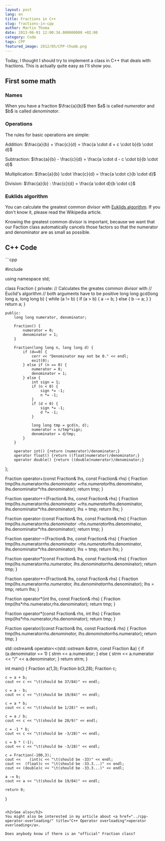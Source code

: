 ```yaml
---
layout: post
lang: en
title: Fractions in C++
slug: fractions-in-cpp
author: Martin Thoma
date: 2013-06-01 12:00:34.000000000 +02:00
category: Code
tags: CPP
featured_image: 2012/05/CPP-thumb.png
---
```

Today, I thought I should try to implement a class in C++ that deals with fractions. This is actually quite easy as I'll show you.

<h2>First some math</h2>
<h3>Names</h3>
When you have a fraction $\frac{a}{b}$ then $a$ is called <em>numerator</em> and $b$ is called <em>denominator</em>.

<h3>Operations</h3>
The rules for basic operations are simple:

Addition:
$\frac{a}{b}     + \frac{c}{d} = \frac{a \cdot d + c \cdot b}{b \cdot d}$

Subtraction:
$\frac{a}{b}     - \frac{c}{d} = \frac{a \cdot d - c \cdot b}{b \cdot d}$

Multiplication:
$\frac{a}{b} \cdot \frac{c}{d} = \frac{a \cdot c}{b \cdot d}$

Division:
$\frac{a}{b} : \frac{c}{d} = \frac{a \cdot d}{b \cdot c}$

<h3>Euklids algorithm</h3>
You can calculate the greatest common divisor with <a href="http://en.wikipedia.org/wiki/Euclidean_algorithm">Euklids algorithm</a>. If you don't know it, please read the Wikipedia article.

Knowing the greatest common divisor is important, because we want that our Faction class automatically cancels those factors so that the numerator and denominator are as small as possible.

<h2>C++ Code</h2>
```cpp

#include <iostream>

using namespace std;

class Fraction {
    private:
        // Calculates the greates common divisor with
        // Euclid's algorithm
        // both arguments have to be positive
        long long gcd(long long a, long long b) {
            while (a != b) {
                if (a > b) {
                    a -= b;
                } else {
                    b -= a;
                }
            }
            return a;
        }

    public:
        long long numerator, denominator;

        Fraction() {
            numerator = 0;
            denominator = 1;
        }

        Fraction(long long n, long long d) {
            if (d==0) {
                cerr << "Denominator may not be 0." << endl;
                exit(0);
            } else if (n == 0) {
                numerator = 0;
                denominator = 1;
            } else {
                int sign = 1;
                if (n < 0) {
                    sign *= -1;
                    n *= -1;
                }
                if (d < 0) {
                    sign *= -1;
                    d *= -1;
                }

                long long tmp = gcd(n, d);
                numerator = n/tmp*sign;
                denominator = d/tmp;
            }
        }

        operator int() {return (numerator)/denominator;}
        operator float() {return ((float)numerator)/denominator;}
        operator double() {return ((double)numerator)/denominator;}
};

Fraction operator+(const Fraction& lhs, const Fraction& rhs) {
    Fraction tmp(lhs.numerator*rhs.denominator
                +rhs.numerator*lhs.denominator,
                lhs.denominator*rhs.denominator);
    return tmp;
}

Fraction operator+=(Fraction& lhs, const Fraction& rhs) {
    Fraction tmp(lhs.numerator*rhs.denominator
                +rhs.numerator*lhs.denominator,
                lhs.denominator*rhs.denominator);
    lhs = tmp;
    return lhs;
}

Fraction operator-(const Fraction& lhs, const Fraction& rhs) {
    Fraction tmp(lhs.numerator*rhs.denominator
                -rhs.numerator*lhs.denominator,
                lhs.denominator*rhs.denominator);
    return tmp;
}

Fraction operator-=(Fraction& lhs, const Fraction& rhs) {
    Fraction tmp(lhs.numerator*rhs.denominator
                -rhs.numerator*lhs.denominator,
                lhs.denominator*rhs.denominator);
    lhs = tmp;
    return lhs;
}

Fraction operator*(const Fraction& lhs, const Fraction& rhs) {
    Fraction tmp(lhs.numerator*rhs.numerator,
               lhs.denominator*rhs.denominator);
    return tmp;
}

Fraction operator*=(Fraction& lhs, const Fraction& rhs) {
    Fraction tmp(lhs.numerator*rhs.numerator,
               lhs.denominator*rhs.denominator);
    lhs = tmp;
    return lhs;
}

Fraction operator*(int lhs, const Fraction& rhs) {
    Fraction tmp(lhs*rhs.numerator,rhs.denominator);
    return tmp;
}

Fraction operator*(const Fraction& rhs, int lhs) {
    Fraction tmp(lhs*rhs.numerator,rhs.denominator);
    return tmp;
}

Fraction operator/(const Fraction& lhs, const Fraction& rhs) {
    Fraction tmp(lhs.numerator*rhs.denominator,
                 lhs.denominator*rhs.numerator);
    return tmp;
}

std::ostream& operator<<(std::ostream &strm, const Fraction &a) {
    if (a.denominator == 1) {
        strm << a.numerator;
    } else {
        strm << a.numerator << "/" << a.denominator;
    }
    return strm;
}

int main() {
    Fraction a(1,3);
    Fraction b(3,28);
    Fraction c;

    c = a + b;
    cout << c << "\t(should be 37/84)" << endl;

    c = a - b;
    cout << c << "\t(should be 19/84)" << endl;

    c = a * b;
    cout << c << "\t(should be 1/28)" << endl;

    c = a / b;
    cout << c << "\t(should be 28/9)" << endl;

    c = -1 * b;
    cout << c << "\t(should be -3/28)" << endl;

    c = b * (-1);
    cout << c << "\t(should be -3/28)" << endl;

    c = Fraction(-100,3);
    cout <<    (int)c << "\t(should be -33)" << endl;
    cout <<  (float)c << "\t(should be -33.3...)" << endl;
    cout << (double)c << "\t(should be -33.3...)" << endl;

    a -= b;
    cout << a << "\t(should be 19/84)" << endl;

    return 0;
}

```

<h2>See also</h2>
You might also be interested in my article about <a href="../cpp-operator-overloading/" title="C++ Operator overloading">operator overloading</a>.

Does anybody know if there is an "official" Fraction class?
